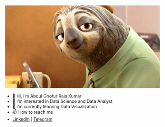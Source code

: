 ![aku](https://github.com/RaisGG/belajar-git/blob/master/unnamed.jpg)
- 👋 Hi, I’m Abdul Ghofur Rais Kumar
- 👀 I’m interested in Data Science and Data Analyst
- 🌱 I’m currently learning Data Visualization
- 📫 How to reach me 
- [LinkedIn](https://www.linkedin.com/in/abdul-ghofur-rais-kumar/) | [Telegram](https://t.me/AG_rais)

<!---
RaisGG/RaisGG is a ✨ special ✨ repository because its `README.md` (this file) appears on your GitHub profile.
You can click the Preview link to take a look at your changes.
--->
